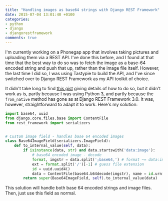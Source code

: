 ```yaml
---
title: "Handling images as base64 strings with Django REST Framework"
date: 2015-07-04 13:01:40 +0100
categories:
- python
- django
- djangorestframework
comments: true
---
```


I'm currently working on a Phonegap app that involves taking pictures and uploading them via a REST API. I've done this before, and I found at that time that the best way to do so was to fetch the image as a base-64 encoded string and push that up, rather than the image file itself. However, the last time I did so, I was using Tastypie to build the API, and I've since switched over to Django REST Framework as my API toolkit of choice.

It didn't take long to find [this gist](https://gist.github.com/yprez/7704036) giving details of how to do so, but it didn't work as is, partly because I was using Python 3, and partly because the `from_native` method has gone as at Django REST Framework 3.0. It was, however, straightforward to adapt it to work. Here's my solution:

```python
import base64, uuid
from django.core.files.base import ContentFile
from rest_framework import serializers


# Custom image field - handles base 64 encoded images
class Base64ImageField(serializers.ImageField):
    def to_internal_value(self, data):
        if isinstance(data, str) and data.startswith('data:image'):
            # base64 encoded image - decode
            format, imgstr = data.split(';base64,') # format ~= data:image/X,
            ext = format.split('/')[-1] # guess file extension
            id = uuid.uuid4()
            data = ContentFile(base64.b64decode(imgstr), name = id.urn[9:] + '.' + ext)
        return super(Base64ImageField, self).to_internal_value(data)
```

This solution will handle both base 64 encoded strings and image files. Then, just use this field as normal.
